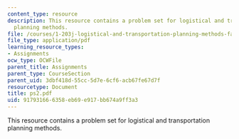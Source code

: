```yaml
---
content_type: resource
description: This resource contains a problem set for logistical and transportation
  planning methods.
file: /courses/1-203j-logistical-and-transportation-planning-methods-fall-2006/917931666358eb69e917bb674a9ff3a3_ps2.pdf
file_type: application/pdf
learning_resource_types:
- Assignments
ocw_type: OCWFile
parent_title: Assignments
parent_type: CourseSection
parent_uid: 3dbf418d-55cc-5d7e-6cf6-acb67fe67d7f
resourcetype: Document
title: ps2.pdf
uid: 91793166-6358-eb69-e917-bb674a9ff3a3
---
```

This resource contains a problem set for logistical and transportation planning methods.

